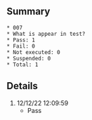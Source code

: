 ## Summary
	* 007
	* What is appear in test?
	* Pass: 1
	* Fail: 0
	* Not executed: 0
	* Suspended: 0
	* Total: 1
## Details
1. 12/12/22 12:09:59
	* Pass
